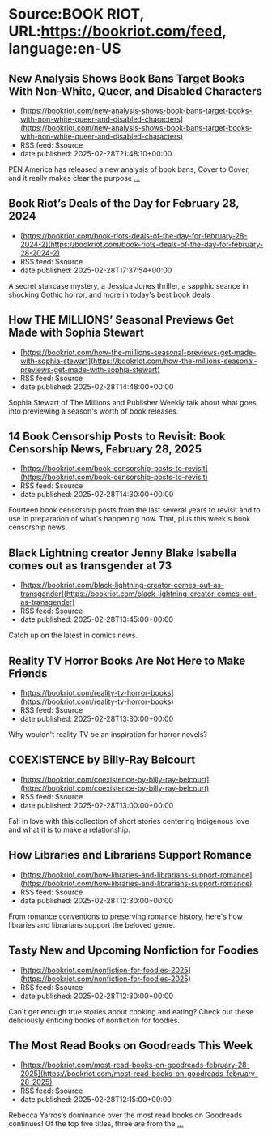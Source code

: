 # Source:BOOK RIOT, URL:https://bookriot.com/feed, language:en-US

## New Analysis Shows Book Bans Target Books With Non-White, Queer, and Disabled Characters
 - [https://bookriot.com/new-analysis-shows-book-bans-target-books-with-non-white-queer-and-disabled-characters](https://bookriot.com/new-analysis-shows-book-bans-target-books-with-non-white-queer-and-disabled-characters)
 - RSS feed: $source
 - date published: 2025-02-28T21:48:10+00:00

PEN America has released a new analysis of book bans, Cover to Cover, and it really makes clear the purpose <a class="read-more" href="https://bookriot.com/new-analysis-shows-book-bans-target-books-with-non-white-queer-and-disabled-characters/">...</a>

## Book Riot’s Deals of the Day for February 28, 2024
 - [https://bookriot.com/book-riots-deals-of-the-day-for-february-28-2024-2](https://bookriot.com/book-riots-deals-of-the-day-for-february-28-2024-2)
 - RSS feed: $source
 - date published: 2025-02-28T17:37:54+00:00

A secret staircase mystery, a Jessica Jones thriller, a sapphic seance in shocking Gothic horror, and more in today's best book deals

## How THE MILLIONS’ Seasonal Previews Get Made with Sophia Stewart
 - [https://bookriot.com/how-the-millions-seasonal-previews-get-made-with-sophia-stewart](https://bookriot.com/how-the-millions-seasonal-previews-get-made-with-sophia-stewart)
 - RSS feed: $source
 - date published: 2025-02-28T14:48:00+00:00

Sophia Stewart of The Millions and Publisher Weekly talk about what goes into previewing a season's worth of book releases.

## 14 Book Censorship Posts to Revisit: Book Censorship News, February 28, 2025
 - [https://bookriot.com/book-censorship-posts-to-revisit](https://bookriot.com/book-censorship-posts-to-revisit)
 - RSS feed: $source
 - date published: 2025-02-28T14:30:00+00:00

Fourteen book censorship posts from the last several years to revisit and to use in preparation of what's happening now. That, plus this week's book censorship news.

## Black Lightning creator Jenny Blake Isabella comes out as transgender at 73
 - [https://bookriot.com/black-lightning-creator-comes-out-as-transgender](https://bookriot.com/black-lightning-creator-comes-out-as-transgender)
 - RSS feed: $source
 - date published: 2025-02-28T13:45:00+00:00

Catch up on the latest in comics news.

## Reality TV Horror Books Are Not Here to Make Friends
 - [https://bookriot.com/reality-tv-horror-books](https://bookriot.com/reality-tv-horror-books)
 - RSS feed: $source
 - date published: 2025-02-28T13:30:00+00:00

Why wouldn't reality TV be an inspiration for horror novels?

## COEXISTENCE by Billy-Ray Belcourt
 - [https://bookriot.com/coexistence-by-billy-ray-belcourt](https://bookriot.com/coexistence-by-billy-ray-belcourt)
 - RSS feed: $source
 - date published: 2025-02-28T13:00:00+00:00

Fall in love with this collection of short stories centering Indigenous love and what it is to make a relationship.

## How Libraries and Librarians Support Romance
 - [https://bookriot.com/how-libraries-and-librarians-support-romance](https://bookriot.com/how-libraries-and-librarians-support-romance)
 - RSS feed: $source
 - date published: 2025-02-28T12:30:00+00:00

From romance conventions to preserving romance history, here's how libraries and librarians support the beloved genre.

## Tasty New and Upcoming Nonfiction for Foodies
 - [https://bookriot.com/nonfiction-for-foodies-2025](https://bookriot.com/nonfiction-for-foodies-2025)
 - RSS feed: $source
 - date published: 2025-02-28T12:30:00+00:00

Can't get enough true stories about cooking and eating? Check out these deliciously enticing books of nonfiction for foodies.

## The Most Read Books on Goodreads This Week
 - [https://bookriot.com/most-read-books-on-goodreads-february-28-2025](https://bookriot.com/most-read-books-on-goodreads-february-28-2025)
 - RSS feed: $source
 - date published: 2025-02-28T12:15:00+00:00

Rebecca Yarros&#8217;s dominance over the most read books on Goodreads continues! Of the top five titles, three are from the <a class="read-more" href="https://bookriot.com/most-read-books-on-goodreads-february-28-2025/">...</a>

